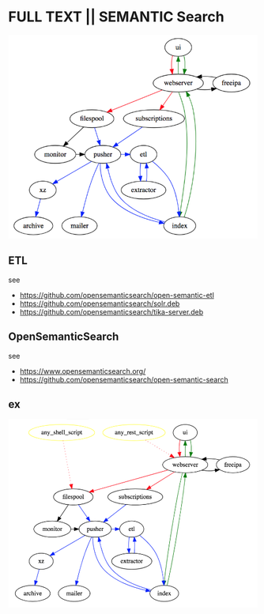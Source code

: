 # FULL TEXT || SEMANTIC Search

![overview.png](overview.png)

## ETL

see  
* https://github.com/opensemanticsearch/open-semantic-etl
* https://github.com/opensemanticsearch/solr.deb
* https://github.com/opensemanticsearch/tika-server.deb

## OpenSemanticSearch

see
* https://www.opensemanticsearch.org/
* https://github.com/opensemanticsearch/open-semantic-search

## ex

![overview_expand.png](overview_expand.png)
